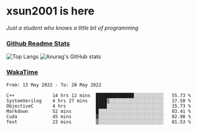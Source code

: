 # xsun2001 is here

*Just a student who knows a little bit of programming*

### [Github Readme Stats](https://github.com/anuraghazra/github-readme-stats)

![Top Langs](https://github-readme-stats.vercel.app/api/top-langs/?username=xsun2001&layout=compact&theme=radical) ![Anurag's GitHub stats](https://github-readme-stats.vercel.app/api?username=xsun2001&show_icons=true&theme=radical)

### [WakaTime](https://wakatime.com)

<!--START_SECTION:waka-->

```text
From: 13 May 2022 - To: 20 May 2022

C++              14 hrs 12 mins  ██████████████░░░░░░░░░░░   55.73 %
SystemVerilog    4 hrs 27 mins   ████▒░░░░░░░░░░░░░░░░░░░░   17.50 %
ObjectiveC       4 hrs           ████░░░░░░░░░░░░░░░░░░░░░   15.73 %
Markdown         52 mins         █░░░░░░░░░░░░░░░░░░░░░░░░   03.41 %
Cuda             45 mins         ▓░░░░░░░░░░░░░░░░░░░░░░░░   02.98 %
Text             23 mins         ▒░░░░░░░░░░░░░░░░░░░░░░░░   01.53 %
```

<!--END_SECTION:waka-->
